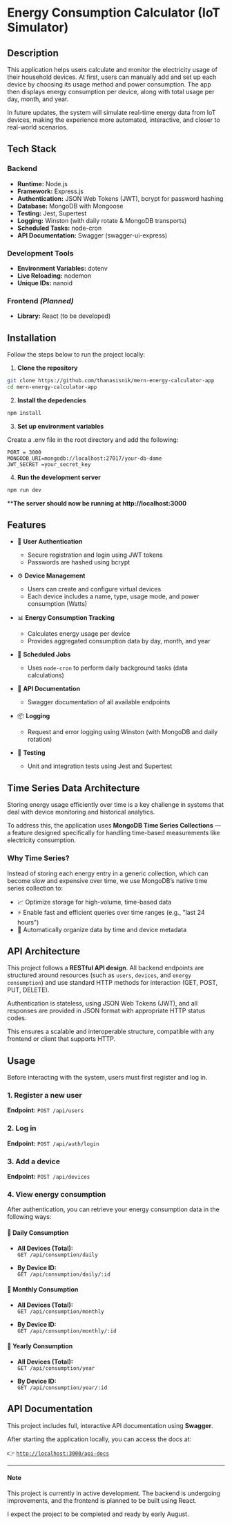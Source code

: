 # Energy Consumption Calculator (IoT Simulator)

## Description

This application helps users calculate and monitor the electricity usage of their household devices. At first, users can manually add and set up each device by choosing its usage method and power consumption. The app then displays energy consumption per device, along with total usage per day, month, and year.

In future updates, the system will simulate real-time energy data from IoT devices, making the experience more automated, interactive, and closer to real-world scenarios.


## Tech Stack

### Backend

- **Runtime:** Node.js
- **Framework:** Express.js
- **Authentication:** JSON Web Tokens (JWT), bcrypt for password hashing
- **Database:** MongoDB with Mongoose 
- **Testing:** Jest, Supertest
- **Logging:** Winston (with daily rotate & MongoDB transports)
- **Scheduled Tasks:** node-cron
- **API Documentation:** Swagger (swagger-ui-express)

### Development Tools

- **Environment Variables:** dotenv
- **Live Reloading:** nodemon
- **Unique IDs:** nanoid

### Frontend *(Planned)*

- **Library:** React (to be developed)


## Installation

Follow the steps below to run the project locally:

1. **Clone the repository**

```bash
git clone https://github.com/thanasisnik/mern-energy-calculator-app
cd mern-energy-calculator-app
```

2. **Install the depedencies**
```bash
npm install
```

3. **Set up environment variables**

Create a .env file in the root directory and add the following:

    PORT = 3000
    MONGODB_URI=mongodb://localhost:27017/your-db-dame
    JWT_SECRET =your_secret_key

4. **Run the development server**
```bash
npm run dev
```

****The server should now be running at http://localhost:3000**

## Features

- 🔐 **User Authentication**
  - Secure registration and login using JWT tokens
  - Passwords are hashed using bcrypt

- ⚙️ **Device Management**
  - Users can create and configure virtual devices
  - Each device includes a name, type, usage mode, and power consumption (Watts)

- 📊 **Energy Consumption Tracking**
  - Calculates energy usage per device
  - Provides aggregated consumption data by day, month, and year

- 📅 **Scheduled Jobs**
  - Uses `node-cron` to perform daily background tasks (data calculations)

- 📝 **API Documentation**
  - Swagger documentation of all available endpoints

- 📦 **Logging**
  - Request and error logging using Winston (with MongoDB and daily rotation)

- 🧪 **Testing**
  - Unit and integration tests using Jest and Supertest


## Time Series Data Architecture

Storing energy usage efficiently over time is a key challenge in systems that deal with device monitoring and historical analytics.

To address this, the application uses **MongoDB Time Series Collections** — a feature designed specifically for handling time-based measurements like electricity consumption.

### Why Time Series?

Instead of storing each energy entry in a generic collection, which can become slow and expensive over time, we use MongoDB’s native time series collection to:

- 📈 Optimize storage for high-volume, time-based data
- ⚡ Enable fast and efficient queries over time ranges (e.g., "last 24 hours")
- 🔧 Automatically organize data by time and device metadata

## API Architecture

This project follows a **RESTful API design**. All backend endpoints are structured around resources (such as `users`, `devices`, and `energy consumption`) and use standard HTTP methods for interaction (GET, POST, PUT, DELETE). 

Authentication is stateless, using JSON Web Tokens (JWT), and all responses are provided in JSON format with appropriate HTTP status codes.

This ensures a scalable and interoperable structure, compatible with any frontend or client that supports HTTP.



## Usage

Before interacting with the system, users must first register and log in.

### 1. Register a new user
**Endpoint:** `POST /api/users`

### 2. Log in
**Endpoint:** `POST /api/auth/login`

### 3. Add a device
**Endpoint:** `POST /api/devices`

### 4. View energy consumption
After authentication, you can retrieve your energy consumption data in the following ways:

#### 🔹 Daily Consumption

- **All Devices (Total):**  
  `GET /api/consumption/daily`

- **By Device ID:**  
  `GET /api/consumption/daily/:id`

#### 🔹 Monthly Consumption

- **All Devices (Total):**  
  `GET /api/consumption/monthly`

- **By Device ID:**  
  `GET /api/consumption/monthly/:id`

#### 🔹 Yearly Consumption

- **All Devices (Total):**  
  `GET /api/consumption/year`

- **By Device ID:**  
  `GET /api/consumption/year/:id`

## API Documentation

This project includes full, interactive API documentation using **Swagger**.

After starting the application locally, you can access the docs at:

👉 [`http://localhost:3000/api-docs`](http://localhost:3000/api-docs)

---

#### Note
This project is currently in active development. The backend is undergoing improvements, and the frontend is planned to be built using React. 

Ι expect the project to be completed and ready by early August.